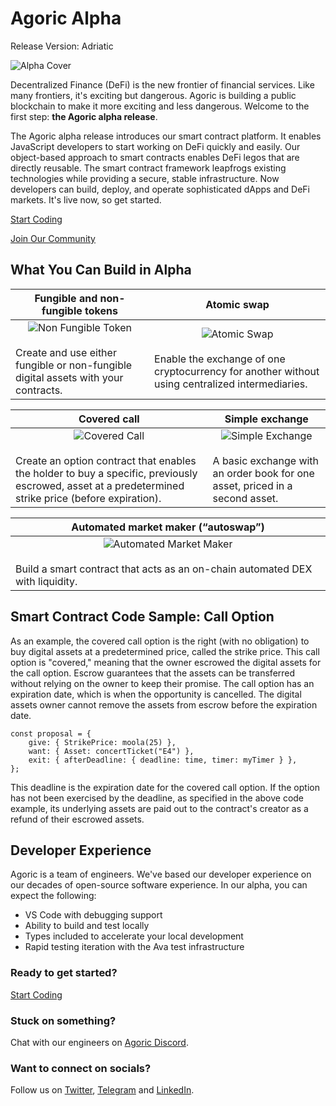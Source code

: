 # Agoric Alpha
Release Version: Adriatic

![Alpha Cover](./assets/alpha-cover2.png)

Decentralized Finance (DeFi) is the new frontier of financial services. Like many frontiers, it's exciting but dangerous. Agoric is building a public blockchain to make it more exciting and less dangerous. Welcome to the first step: **the Agoric alpha release**.

The Agoric alpha release introduces our smart contract platform. It enables JavaScript developers to start working on DeFi quickly and easily. Our object-based approach to smart contracts enables DeFi legos that are directly reusable. The smart contract framework leapfrogs existing technologies while providing a secure, stable infrastructure. Now developers can build, deploy, and operate sophisticated dApps and DeFi markets. It's live now, so get started.

[Start Coding](/getting-started/)

[Join Our Community](https://agoric.com/discord)

## What You Can Build in Alpha

<div class="two-col-table">

| Fungible and non-fungible tokens | Atomic swap |
| ------ | ----------- |
| <div style="text-align: center">![Non Fungible Token](./assets/nft-small.png) </div> <br>Create and use either fungible or non-fungible digital assets with your contracts. | <div style="text-align: center">![Atomic Swap](./assets/autoswap-small.png) </div> <br>Enable the exchange of one cryptocurrency for another without using centralized intermediaries. |

| Covered call | Simple exchange |
| ------ | ----------- |
| <div style="text-align: center">![Covered Call](./assets/covered-call-small.png) </div> <br>Create an option contract that enables the holder to buy a specific, previously escrowed, asset at a predetermined strike price (before expiration). | <div style="text-align: center">![Simple Exchange](./assets/simple-exchange-small.png) </div> <br>A basic exchange with an order book for one asset, priced in a second asset. |

| Automated market maker (“autoswap”) |
| ------ |
| <div style="text-align: center">![Automated Market Maker](./assets/amm-small.png) </div> <br>Build a smart contract that acts as an on-chain automated DEX with liquidity. |

</div>

## Smart Contract Code Sample: Call Option

As an example, the covered call option is the right (with no obligation) to buy digital assets at a predetermined price, called the strike price. This call option is "covered," meaning that the owner escrowed the digital assets for the call option. Escrow guarantees that the assets can be transferred without relying on the owner to keep their promise. The call option has an expiration date, which is when the opportunity is cancelled. The digital assets owner cannot remove the assets from escrow before the expiration date.

```
const proposal = {
    give: { StrikePrice: moola(25) },
    want: { Asset: concertTicket("E4") },
    exit: { afterDeadline: { deadline: time, timer: myTimer } },
};
```

This deadline is the expiration date for the covered call option. If the option has not been exercised by the deadline, as specified in the above code example, its underlying assets are paid out to the contract's creator as a refund of their escrowed assets.

## Developer Experience
Agoric is a team of engineers. We've based our developer experience on our decades of open-source software experience. In our alpha, you can expect the following:

* VS Code with debugging support
* Ability to build and test locally
* Types included to accelerate your local development
* Rapid testing iteration with the Ava test infrastructure

### Ready to get started?
[Start Coding](/getting-started/)

### Stuck on something?
Chat with our engineers on [Agoric Discord](https://discord.gg/gC9z6US).

### Want to connect on socials?
Follow us on [Twitter](https://twitter.com/agoric), [Telegram](https://t.me/agoricsystems) and [LinkedIn](https://www.linkedin.com/company/agoric/).
